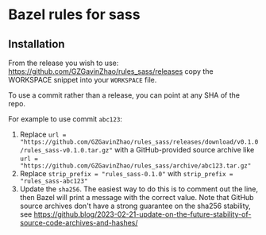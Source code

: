 # Bazel rules for sass

## Installation

From the release you wish to use:
<https://github.com/GZGavinZhao/rules_sass/releases>
copy the WORKSPACE snippet into your `WORKSPACE` file.

To use a commit rather than a release, you can point at any SHA of the repo.

For example to use commit `abc123`:

1. Replace `url = "https://github.com/GZGavinZhao/rules_sass/releases/download/v0.1.0/rules_sass-v0.1.0.tar.gz"` with a GitHub-provided source archive like `url = "https://github.com/GZGavinZhao/rules_sass/archive/abc123.tar.gz"`
1. Replace `strip_prefix = "rules_sass-0.1.0"` with `strip_prefix = "rules_sass-abc123"`
1. Update the `sha256`. The easiest way to do this is to comment out the line, then Bazel will
   print a message with the correct value. Note that GitHub source archives don't have a strong
   guarantee on the sha256 stability, see
   <https://github.blog/2023-02-21-update-on-the-future-stability-of-source-code-archives-and-hashes/>
